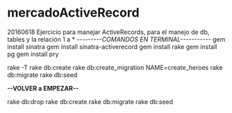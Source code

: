 # mercadoActiveRecord
20160618 Ejercicio para manejar ActiveRecords, para el manejo de db, tables y la relación 1 a *
*---------COMANDOS EN TERMINAL-----------*
gem install sinatra
gem install sinatra-activerecord
gem install rake
gem install pg
gem install pry

rake -T 
rake db:create
rake db:create_migration NAME=create_heroes
rake db:migrate
rake db:seed

**--VOLVER a EMPEZAR--**

rake db:drop
rake db:create
rake db:migrate
rake db:seed

